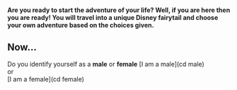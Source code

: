 #### Are you ready to start the adventure of your life? Well, if you are here then you are ready! You will travel into a unique Disney fairytail and choose your own adventure based on the choices given.   
## Now...
Do you identify yourself as a **male** or **female** 
[I am a male](cd male)  
or  
[I am a female](cd female)